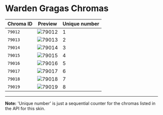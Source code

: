 # Warden Gragas Chromas

| Chroma ID | Preview | Unique number |
|---|---|---|
| `79012` | ![79012](https://raw.communitydragon.org/latest/plugins/rcp-be-lol-game-data/global/default/v1/champion-chroma-images/79/79012.png) | 1 |
| `79013` | ![79013](https://raw.communitydragon.org/latest/plugins/rcp-be-lol-game-data/global/default/v1/champion-chroma-images/79/79013.png) | 2 |
| `79014` | ![79014](https://raw.communitydragon.org/latest/plugins/rcp-be-lol-game-data/global/default/v1/champion-chroma-images/79/79014.png) | 3 |
| `79015` | ![79015](https://raw.communitydragon.org/latest/plugins/rcp-be-lol-game-data/global/default/v1/champion-chroma-images/79/79015.png) | 4 |
| `79016` | ![79016](https://raw.communitydragon.org/latest/plugins/rcp-be-lol-game-data/global/default/v1/champion-chroma-images/79/79016.png) | 5 |
| `79017` | ![79017](https://raw.communitydragon.org/latest/plugins/rcp-be-lol-game-data/global/default/v1/champion-chroma-images/79/79017.png) | 6 |
| `79018` | ![79018](https://raw.communitydragon.org/latest/plugins/rcp-be-lol-game-data/global/default/v1/champion-chroma-images/79/79018.png) | 7 |
| `79019` | ![79019](https://raw.communitydragon.org/latest/plugins/rcp-be-lol-game-data/global/default/v1/champion-chroma-images/79/79019.png) | 8 |

---

**Note:** 'Unique number' is just a sequential counter for the chromas listed in the API for this skin.